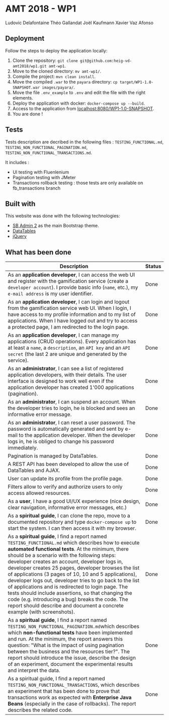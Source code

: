 # AMT 2018 - WP1
Ludovic Delafontaine
Théo Gallandat
Joël Kaufmann
Xavier Vaz Afonso

## Deployment
Follow the steps to deploy the application locally:

1. Clone the repository: `git clone git@github.com:heig-vd-amt2018/wp1.git amt-wp1`.
2. Move to the cloned directory: `mv amt-wp1/`.
3. Compile the project: `mvn clean install`.
4. Move the compiled `.war` to the `payara` directory: `cp target/WP1-1.0-SNAPSHOT.war images/payara/`.
5. Move the file `.env_example` to `.env` and edit the file with the right elements.
6. Deploy the application with docker: `docker-compose up --build`.
7. Access to the application from [localhost:8080/WP1-1.0-SNAPSHOT](http://localhost:8080/WP1-1.0-SNAPSHOT).
8. You are done !

## Tests
Tests description are decribed in the following files : `TESTING_FUNCTIONAL.md`, `TESTING_NON_FUNCTIONAL_PAGINATION.md`, `TESTING_NON_FUNCTIONAL_TRANSACTIONS.md`.

It includes : 

* UI testing with Fluenlenium
* Pagination testing with JMeter
* Transactions rollback testing : those tests are only available on fb_transactions branch

## Built with
This website was done with the following technologies:

- [SB Admin 2](https://startbootstrap.com/template-overviews/sb-admin-2/) as the main Bootstrap theme.
- [DataTables](https://datatables.net/)
- [jQuery](https://jquery.com/)


## What has been done

| Description                                                  | Status |
| ------------------------------------------------------------ | ------ |
| As an **application developer**, I can access the web UI and register with the gamification service (create a `developer account`). I provide basic info (`name`, etc.), my `e-mail address` is my user identifier. | Done |
| As an **application developer**, I can login and logout from the gamification service web UI. When I login, I have access to my profile information and to my list of applications. When I have logged out and try to access a protected page, I am redirected to the login page. | Done |
| As an **application developer**, I can manage my applications (CRUD operations). Every application has at least a `name`, a `description`, an `API key` and an `API secret` (the last 2 are unique and generated by the service). | Done |
| As an **administrator**, I can see a list of registered application developers, with their details. The user interface is designed to work well even if the application developer has created 1'000 applications (pagination). | Done |
| As an **administrator**, I can suspend an account. When the developer tries to login, he is blocked and sees an informative error message. | Done |
| As an **administrator**, I can reset a user password. The password is automatically generated and sent by e-mail to the application developer. When the developer logs in, he is obliged to change his password immediately. | Done |
| Pagination is managed by DataTables. | Done |
| A REST API has been developed to allow the use of DataTables and AJAX. | Done |
| User can update its profile from the profile page. | Done |
| Filters allow to verify and authorize users to only access allowed resources. | Done |
| As a **user**, I have a good UI/UX experience (nice design, clear navigation, informative error messages, etc.) | Done |
| As a **spiritual guide**, I can clone the repo, move to a documented repository and type `docker-compose up` to start the system. I can then access it with my browser. | Done |
| As a **spiritual guide**, I find a report named `TESTING_FUNCTIONAL.md` which describes how to execute **automated functional tests**. At the minimum, there should be a scenario with the following steps: developer creates an account, developer logs in, developer creates 25 pages, developer browses the list of applications (3 pages of 10, 10 and 5 applications), developer logs out, developer tries to go back to the list of applications and is redirected to login page. The tests should include assertions, so that changing the code (e.g. introducing a bug) breaks the code. The report should describe and document a concrete example (with screenshots). | Done |
| As a **spiritual guide**, I find a report named `TESTING_NON_FUNCTIONAL_PAGINATION.md`which describes which **non-functional tests** have been implemented and run. At the minimum, the report answers this question: "What is the impact of using pagination between the business and the resources tier?". The report should introduce the issue, describe the design of an experiment, document the experimental results and interpret the data. | Done |
| As a spiritual guide, I find a report named `TESTING_NON_FUNCTIONAL_TRANSACTIONS`, which describes an experiment that has been done to prove that transactions work as expected with **Enterprise Java Beans** (especially in the case of rollbacks). The report describes the related code. | Done |
